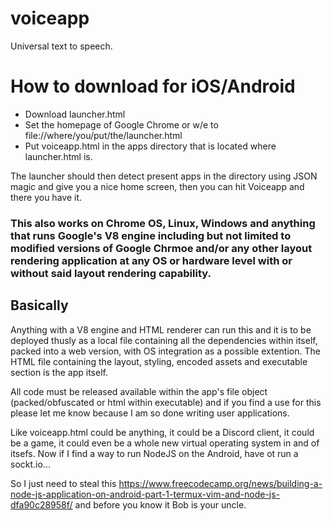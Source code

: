 # voiceapp
Universal text to speech.

# How to download for iOS/Android
* Download launcher.html
* Set the homepage of Google Chrome or w/e to file://where/you/put/the/launcher.html
* Put voiceapp.html in the apps directory that is located where launcher.html is.

The launcher should then detect present apps in the directory using JSON magic and give you a nice home screen, then you can hit Voiceapp and there you have it.

### This also works on Chrome OS, Linux, Windows and anything that runs Google's V8 engine including but not limited to modified versions of Google Chrmoe and/or any other layout rendering application at any OS or hardware level with or without said layout rendering capability.

## Basically 
Anything with a V8 engine and HTML renderer can run this and it is to be deployed thusly as a local file containing all the dependencies within itself, packed into a web version, with OS integration as a possible extention. The HTML file containing the layout, styling, encoded assets and executable section is the app itself.

All code must be released available within the app's file object (packed/obfuscated or html within executable) and if you find a use for this please let me know because I am so done writing user applications.

Like voiceapp.html could be anything, it could be a Discord client, it could be a game, it could even be a whole new virtual operating system in and of itsefs. Now if I find a way to run NodeJS on the Android, have ot run a sockt.io...

So I just need to steal this https://www.freecodecamp.org/news/building-a-node-js-application-on-android-part-1-termux-vim-and-node-js-dfa90c28958f/
and before you know it Bob is your uncle.
